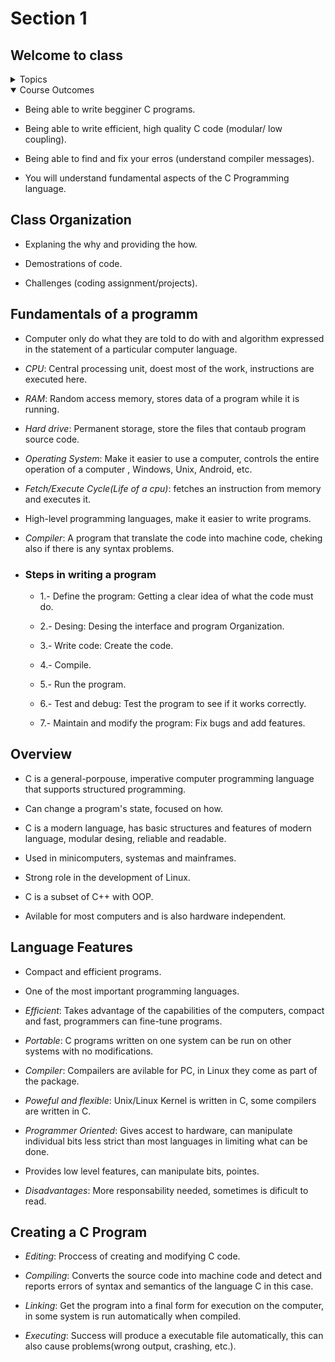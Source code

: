 # Section 1

## Welcome to class

<details>
<summary>Topics</summary>

  - *Overview of C* - Efficient, portable, power and flexibility, 
    programmer oriented.

  - *Language features* - Imperative language, top-down planning, structured 
    programming.

  - *Advantages of using C* - Small, fast progras, reliable, easy to learn and 
    understand.

  - How to use a moder, cross-platafor IDE to write, edit and debug your C code.

  - *Basic C concepts* - Structure of a program, comments, output using printf,
    "Hello world".

  - *Makefiles* - How to build.

  - *Variables* - Declaring and using variables.

  - *Data types* - int, float, double, char, etc (as well as enums and type
    definitions).

  - *Basic Operators* - Logical, arithmethic and assignment.

  - *Conditional Statement* - Making decision (if, switch).

  - *Repeating code* - Looping (for, while and do-while).

  - *Arrays* - Defining and initializing, multi-dimensional.

  - *Functions* - Declaration and use, arguments and parameters, 
    call by values vs call by reference.

  - *Debbuging* - Call stack, common mistakes, understanding compiler messages.

  - *Structs* - Initializing, nested strcuctures, variants.

  - *Character Strings* - Basic, arrays of char, character operation.

  - *Pointes* - Definition and use, using with functions and arrays, malloc, 
    pointer arithmetic.

  - *The Preproccesor* - #define, #include.

  - *Input and Output* - getchar, scanf.

  - *File Input/Output* - Reading and writing to a file, file operations.

  - *Standard C Library* - Strings functions, math functions, utility functions, 
    standard header.
</details>

<details open>
<summary>Course Outcomes</summary>
 
  - Being able to write begginer C programs.

  - Being able to write efficient, high quality C code (modular/ low coupling).

  - Being able to find and fix your erros (understand compiler messages).

  - You will understand fundamental aspects of the C Programming language.
</details>

## Class Organization

- Explaning the why and providing the how.

- Demostrations of code.

- Challenges (coding assignment/projects).

## Fundamentals of a programm

- Computer only do what they are told to do with and algorithm expressed in the 
  statement of a particular computer language.

- *CPU*: Central processing unit, doest most of the work, 
  instructions are executed here.

- *RAM*: Random access memory, stores data of a program while it is running.

- *Hard drive*: Permanent storage, store the files that contaub program source
  code.

- *Operating System*: Make it easier to use a computer, 
  controls the entire operation of a computer , Windows, Unix, Android, etc.

- *Fetch/Execute Cycle(Life of a cpu)*: fetches an instruction from memory
  and executes it.

- High-level programming languages, make it easier to write programs.

- *Compiler*: A program that translate the code into machine code,
  cheking also if there is any syntax problems.

- ### Steps in writing a program

  - 1.- Define the program: Getting a clear idea of what the code must do.

  - 2.- Desing: Desing the interface and program Organization.

  - 3.- Write code: Create the code.

  - 4.- Compile.

  - 5.- Run the program.

  - 6.- Test and debug: Test the program to see if it works correctly.

  - 7.- Maintain and modify the program: Fix bugs and add features.
  
## Overview

- C is a general-porpouse, imperative computer programming language that supports
  structured programming.

- Can change a program's state, focused on how.

- C is a modern language, has basic structures and features of modern language,
  modular desing, reliable and readable.

- Used in minicomputers, systemas and mainframes.

- Strong role in the development of Linux.

- C is a subset of C++ with OOP.

- Avilable for most computers and is also hardware independent.


## Language Features

- Compact and efficient programs.

- One of the most important programming languages.

- *Efficient*: Takes advantage of the capabilities of the computers,
  compact and fast, programmers can fine-tune programs.

- *Portable*: C programs written on one system can be run on other systems with
  no modifications.

- *Compiler*: Compailers are avilable for PC, in Linux they come as part of the 
  package.

- *Poweful and flexible*: Unix/Linux Kernel is written in C, some compilers are
  written in C.

- *Programmer Oriented*: Gives accest to hardware, can manipulate individual bits
  less strict than most languages in limiting what can be done.

- Provides low level features, can manipulate bits, pointes.

- *Disadvantages*: More responsability needed, sometimes is dificult to read. 

## Creating a C Program

- *Editing*: Proccess of creating and modifying C code.

- *Compiling*: Converts the source code into machine code and detect 
  and reports errors of syntax and semantics of the language C in this case.

- *Linking*: Get the program into a final form for execution on the computer,
  in some system is run automatically when compiled.

- *Executing*: Success will produce a executable file automatically,
  this can also cause problems(wrong output, crashing, etc.). 